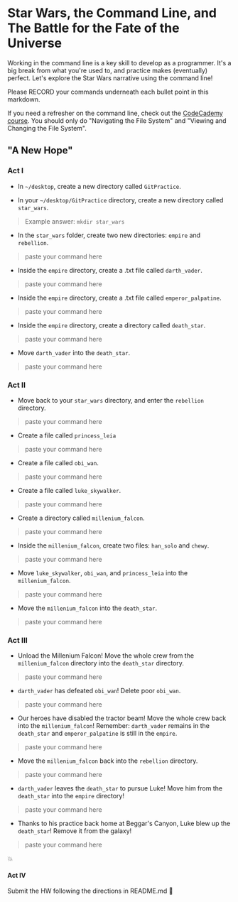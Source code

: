 # Star Wars, the Command Line, and The Battle for the Fate of the Universe

Working in the command line is a key skill to develop as a programmer. It's a big break from what you're used to, and practice makes (eventually) perfect. Let's explore the Star Wars narrative using the command line!

Please RECORD your commands underneath each bullet point in this markdown.

If you need a refresher on the command line, check out the [CodeCademy course](https://www.codecademy.com/learn/learn-the-command-line). You should only do "Navigating the File System" and "Viewing and Changing the File System".

## "A New Hope"
### Act I

* In `~/desktop`, create a new directory called `GitPractice`.

* In your `~/desktop/GitPractice` directory, create a new directory called `star_wars`.

> Example answer: `mkdir star_wars`

* In the `star_wars` folder, create two new directories: `empire` and `rebellion`.

> paste your command here

* Inside the `empire` directory, create a .txt file called `darth_vader`.

> paste your command here

* Inside the `empire` directory, create a .txt file called `emperor_palpatine`.
> paste your command here

* Inside the `empire` directory, create a directory called `death_star`.
> paste your command here

* Move `darth_vader` into the `death_star`.
> paste your command here

### Act II

* Move back to your `star_wars` directory, and enter the `rebellion` directory.
> paste your command here

* Create a file called `princess_leia`

> paste your command here

* Create a file called `obi_wan`.
> paste your command here

* Create a file called `luke_skywalker`.
> paste your command here

* Create a directory called `millenium_falcon`.
> paste your command here

* Inside the `millenium_falcon`, create two files: `han_solo` and `chewy`.
> paste your command here

* Move `luke_skywalker`, `obi_wan`, and `princess_leia` into the `millenium_falcon`.
> paste your command here

* Move the `millenium_falcon` into the `death_star`.
> paste your command here

### Act III

* Unload the Millenium Falcon! Move the whole crew from the `millenium_falcon` directory into the `death_star` directory.
> paste your command here

* `darth_vader` has defeated `obi_wan`! Delete poor `obi_wan`.
> paste your command here

* Our heroes have disabled the tractor beam! Move the whole crew back into the `millenium_falcon`! Remember: `darth_vader` remains in the `death_star` and `emperor_palpatine` is still in the `empire`.
> paste your command here

* Move the `millenium_falcon` back into the `rebellion` directory.
> paste your command here

* `darth_vader` leaves the `death_star` to pursue Luke! Move him from the `death_star` into the `empire` directory!
> paste your command here

* Thanks to his practice back home at Beggar's Canyon, Luke blew up the `death_star`! Remove it from the galaxy!
> paste your command here

 :boom:

#### Act IV

Submit the HW following the directions in README.md :tada:
